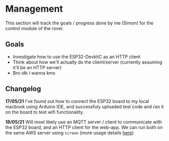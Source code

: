Management
==========
This section will track the goals / progress done by me (Simon) for the control module of the rover.

Goals
-----
- Investigate how to use the ESP32-DevkitC as an HTTP client
- Think about how we'll actually do the client/server (currently assuming it'll be an HTTP server)
- Bro idk i wanna kms

Changelog
---------
**17/05/21**
I've found out how to connect the ESP32 board to my local macbook using Arduino IDE, and successfuly uploaded test code and ran it on the board to test wifi functionality.

**18/05/21**
Will most likely use an MQTT server / client to communicate with the ESP32 board, and an HTTP client for the web-app. We can run both on the same AWS server using `screen` (more usage details [here](https://www.howtogeek.com/662422/how-to-use-linuxs-screen-command/))
